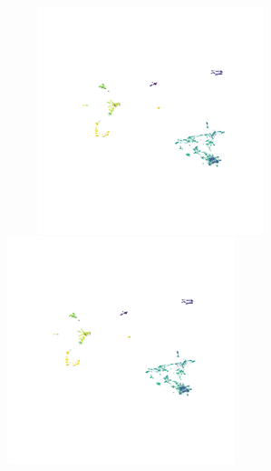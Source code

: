 <div id="header" align="center">
  <img src="rice135frames.gif" width="400"/>
</div>

<img src="rice135frames.gif" width="400"/>

